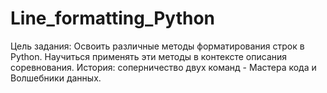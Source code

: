 # Line_formatting_Python
Цель задания:  Освоить различные методы форматирования строк в Python. Научиться применять эти методы в контексте описания соревнования. История: соперничество двух команд - Мастера кода и Волшебники данных.
